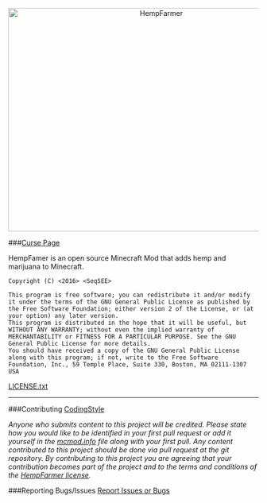 <p align="center"><img src="https://s25.postimg.org/4fflfyq0f/hempfarmer.png" alt="HempFarmer" height="450" width="600"></p>

###[Curse Page](https://minecraft.curseforge.com/projects/hempfarmer)

HempFamer is an open source Minecraft Mod that adds hemp and marijuana to Minecraft.

    Copyright (C) <2016> <SeqSEE>
    
    This program is free software; you can redistribute it and/or modify it under the terms of the GNU General Public License as published by the Free Software Foundation; either version 2 of the License, or (at your option) any later version.
    This program is distributed in the hope that it will be useful, but WITHOUT ANY WARRANTY; without even the implied warranty of MERCHANTABILITY or FITNESS FOR A PARTICULAR PURPOSE. See the GNU General Public License for more details.
    You should have received a copy of the GNU General Public License along with this program; if not, write to the Free Software Foundation, Inc., 59 Temple Place, Suite 330, Boston, MA 02111-1307 USA

[LICENSE.txt](https://raw.githubusercontent.com/MinecraftModDevelopment/HempFarmer/master/LICENSE.txt)

---
###Contributing
[CodingStyle](https://github.com/MinecraftModDevelopment/HempFarmer/blob/master/CodingStyle.md)

_Anyone who submits content to this project will be credited. Please state how you would like to be identified in your first pull request or add it yourself in the [mcmod.info](https://github.com/MinecraftModDevelopment/HempFarmer/blob/master/src/main/resources/mcmod.info#L9-L10) file along with your first pull.
Any content contributed to this project should be done via pull request at the git repository.
By contributing to this project you are agreeing that your contribution becomes part of the project and to the terms and conditions of the [HempFarmer license](https://raw.githubusercontent.com/MinecraftModDevelopment/HempFarmer/master/LICENSE.txt)._

###Reporting Bugs/Issues
[Report Issues or Bugs](https://github.com/MinecraftModDevelopment/HempFarmer/issues)
